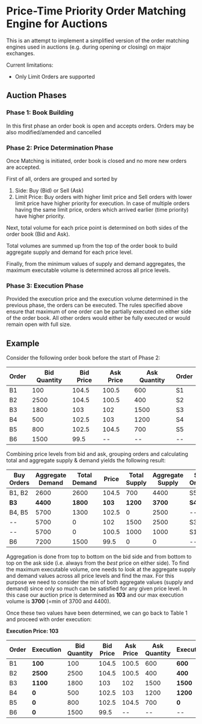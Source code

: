 # Price-Time Priority Order Matching Engine for Auctions

This is an attempt to implement a simplified version of the order matching engines used in auctions (e.g. during opening or closing) on major exchanges.

Current limitations:
- Only Limit Orders are supported

## Auction Phases

### Phase 1: Book Building

In this first phase an order book is open and accepts orders. Orders may be also modified/amended and cancelled

### Phase 2: Price Determination Phase

Once Matching is initiated, order book is closed and no more new orders are accepted.

First of all, orders are grouped and sorted by
1. Side: Buy (Bid) or Sell (Ask)
2. Limit Price: Buy orders with higher limit price and Sell orders with lower limit price have higher priority for execution. In case of multiple orders having the same limit price, orders which arrived earlier (time priority) have higher priority.

Next, total volume for each price point is determined on both sides of the order book (Bid and Ask).

Total volumes are summed up from the top of the order book to build aggregate supply and demand for each price level.

Finally, from the minimum values of supply and demand aggregates, the maximum executable volume is determined across all price levels.

### Phase 3: Execution Phase

Provided the execution price and the execution volume determined in the previous phase, the orders can be executed. The rules specified above ensure that maximum of one order can be partially executed on either side of the order book. All other orders would either be fully executed or would remain open with full size.

## Example

Consider the following order book before the start of Phase 2:

Order | Bid Quantity | Bid Price | Ask Price | Ask Quantity | Order
----- | ------------ | --------- | --------- | ------------ | -----
B1    | 100          | 104.5     | 100.5     | 600          | S1
B2    | 2500         | 104.5     | 100.5     | 400          | S2
B3    | 1800         | 103       | 102       | 1500         | S3
B4    | 500          | 102.5     | 103       | 1200         | S4
B5    | 800          | 102.5     | 104.5     | 700          | S5
B6    | 1500         | 99.5      | --        | --           | --

Combining price levels from bid and ask, grouping orders and calculating total and aggregate supply & demand yields the following result:

Buy Orders | Aggregate Demand | Total Demand | Price   | Total Supply | Aggregate Supply | Sell Orders
---------- | ---------------- | ------------ | -----   | ------------ | ---------------- | -----------
B1, B2     | 2600             | 2600         | 104.5   | 700          | 4400             | S5
**B3**     | **4400**         | **1800**     | **103** | **1200**     | **3700**         | **S4**
B4, B5     | 5700             | 1300         | 102.5   | 0            | 2500             | --
--         | 5700             | 0            | 102     | 1500         | 2500             | S3
--         | 5700             | 0            | 100.5   | 1000         | 1000             | S1, S2
B6         | 7200             | 1500         | 99.5    | 0            | 0                | --

Aggregation is done from top to bottom on the bid side and from bottom to top on the ask side (i.e. always from the _best_ price on either side). To find the maximum executable volume, one needs to look at the aggregate supply and demand values across all price levels and find the max. For this purpose we need to consider the min of both aggregate values (supply and demand) since only so much can be satisfied for any given price level. In this case our auction price is determined as **103** and our max execution volume is **3700** (=min of 3700 and 4400).

Once these two values have been determined, we can go back to Table 1 and proceed with order execution:

**Execution Price: 103**

Order | **Execution** | Bid Quantity | Bid Price | Ask Price | Ask Quantity | **Execution** | Order
----- | ------------- | ------------ | --------- | --------- | ------------ | ------------- | -----
B1    | **100**       | 100          | 104.5     | 100.5     | 600          | **600**       | S1
B2    | **2500**      | 2500         | 104.5     | 100.5     | 400          | **400**       | S2
B3    | **1100**      | 1800         | 103       | 102       | 1500         | **1500**      | S3
B4    | **0**         | 500          | 102.5     | 103       | 1200         | **1200**      | S4
B5    | **0**         | 800          | 102.5     | 104.5     | 700          | **0**         | S5
B6    | **0**         | 1500         | 99.5      | --        | --           | --            | --
